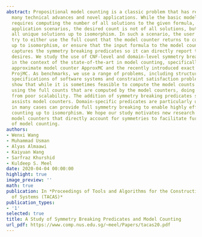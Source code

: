 ```yaml
---
abstract: Propositional model counting is a classic problem that has recently witnessed
  many technical advances and novel applications. While the basic model counting problem
  requires computing the number of all solutions to the given formula, in some important
  application scenarios, the desired count is not of all solutions, but instead, of
  all unique solutions up to isomorphism. In such a scenario, the user herself must
  try to either use the full count that the model counter returns to compute the count
  up to isomorphism, or ensure that the input formula to the model counter adequately
  captures the symmetry breaking predicates so it can directly report the count she
  desires. We study the use of CNF-level and domain-level symmetry breaking predicates
  in the context of the state-of-the-art in model counting, specifically the leading
  approximate model counter ApproxMC and the recently introduced exact model counter
  ProjMC. As benchmarks, we use a range of problems, including structurally complex
  specifications of software systems and constraint satisfaction problems. The results
  show that while it is sometimes feasible to compute the model counts up to isomorphism
  using the full counts that are computed by the model counters, doing so suffers
  from poor scalability. The addition of symmetry breaking predicates substantially
  assists model counters. Domain-specific predicates are particularly useful, and
  in many cases can provide full symmetry breaking to enable highly efficient model
  counting up to isomorphism. We hope our study motivates new research on designing
  model counters that directly account for symmetries to facilitate further applications
  of model counting.
authors:
- Wenxi Wang
- Muhammad Usman
- Alyas Almaawi
- Kaiyuan Wang
- Sarfraz Khurshid
- Kuldeep S. Meel
date: 2020-04-04 00:00:00
highlight: true
image_preview: ''
math: true
publication: In *Proceedings of Tools and Algorithms for the Construction and Analysis
  of Systems (TACAS)*
publication_types:
- '1'
selected: true
title: A Study of Symmetry Breaking Predicates and Model Counting
url_pdf: https://www.comp.nus.edu.sg/~meel/Papers/tacas20.pdf
---
```


